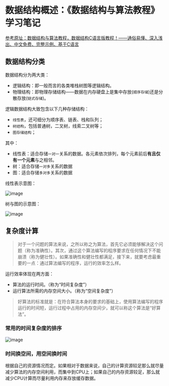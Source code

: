 # 数据结构概述：《数据结构与算法教程》学习笔记

[参考原址：数据结构与算法教程，数据结构C语言版教程！——通俗易懂、深入浅出、中文免费、完整示例、基于C语言](http://data.biancheng.net/)

## 数据结构分类

数据结构分为两大类：
- 逻辑结构：即一般而言的各类堆栈树图等逻辑结构。
- 物理结构：即物理存储结构——数据在内存硬盘上是集中存放(`顺序存储`)还是分散存放(`链式存储`)。

逻辑数据结构大致包含以下几种存储结构：
- `线性表`，还可细分为顺序表、链表、栈和队列；
- `树结构`，包括普通树，二叉树，线索二叉树等；
- `图存储结构`；

其中：
- 线性表：适合存储`一对一`关系的数据。各元素依次排列，每个元素前后**有且仅有一个元素**与之相邻。
- 树：适合存储`一对多`关系的数据
- 图：适合存储`多对多`关系的数据


线性表示意图：

![image](https://user-images.githubusercontent.com/14041622/52847195-8035ec00-3146-11e9-9c54-1dfd4487910f.png)


树与图的示意图：

![image](https://user-images.githubusercontent.com/14041622/52847337-de62cf00-3146-11e9-9851-5fa52985b282.png)


## 复杂度计算

> 对于一个问题的算法来说，之所以称之为算法，首先它必须能够解决这个问题（称为准确性）。其次，通过这个算法编写的程序要求在任何情况下不能崩溃（称为健壮性）。如果准确性和健壮性都满足，接下来，就要考虑最重要的一点：通过算法编写的程序，运行的效率怎么样。

运行效率体现在两方面：
- 算法的运行时间。（称为“时间复杂度”）
- 运行算法所需的内存空间大小。（称为“空间复杂度”）

> 好算法的标准就是：在符合算法本身的要求的基础上，使用算法编写的程序运行的时间短，运行过程中占用的内存空间少，就可以称这个算法是“好算法”。


### 常用的时间复杂度的排序

![image](https://user-images.githubusercontent.com/14041622/52847399-094d2300-3147-11e9-83b5-20a563ecf658.png)


### 时间换空间，用空间换时间

根据自己的资源情况而定。如果相对于数据来说，自己的计算资源较足那么就尽量减少算法的内存空间利用，而集中到CPU上；如果自己的内存资源较足，那么就减少CPU计算而尽量利用内存来存放缓存数据。
